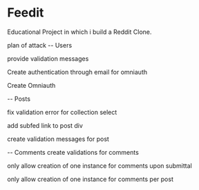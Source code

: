 # Feedit
Educational Project in which i build a Reddit Clone.

plan of attack -- Users

provide validation messages

Create authentication through email for omniauth

Create Omniauth

-- Posts

fix validation error for collection select

add subfed link to post div

create validation messages for post

-- Comments
create validations for comments

only allow creation of one instance for comments upon submittal

only allow creation of one instance for comments per post
